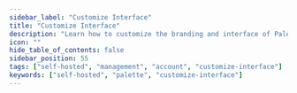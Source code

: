 ```yaml
---
sidebar_label: "Customize Interface"
title: "Customize Interface"
description: "Learn how to customize the branding and interface of Palette "
icon: ""
hide_table_of_contents: false
sidebar_position: 55
tags: ["self-hosted", "management", "account", "customize-interface"]
keywords: ["self-hosted", "palette", "customize-interface"]
---
```


<PartialsComponent
  category="self-hosted"
  name="customize-interface"
  edition="Palette"
  reference="Palette"
  version="dedicated SaaS and self-hosted Palette"
  andor="dedicated SaaS or self-hosted Palette"
/>
